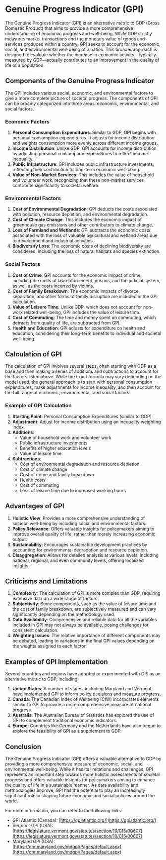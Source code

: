 # Genuine Progress Indicator (GPI)

The Genuine Progress Indicator (GPI) is an alternative metric to GDP (Gross Domestic Product) that aims to provide a more comprehensive understanding of economic progress and well-being. While GDP strictly measures market transactions and the monetary value of goods and services produced within a country, GPI seeks to account for the economic, social, and environmental well-being of a nation. This broader approach is designed to evaluate whether the increase in economic activity—typically measured by GDP—actually contributes to an improvement in the quality of life of a population.

## Components of the Genuine Progress Indicator

The GPI includes various social, economic, and environmental factors to give a more complete picture of societal progress. The components of GPI can be broadly categorized into three areas: economic, environmental, and social factors.

### Economic Factors

1. **Personal Consumption Expenditures**: Similar to GDP, GPI begins with personal consumption expenditures. It adjusts for income distribution and weights consumption more evenly across different income groups.
2. **Income Distribution**: Unlike GDP, GPI accounts for income distribution by adjusting personal consumption expenditures to reflect income inequality.
3. **Public Infrastructure**: GPI includes public infrastructure investments, reflecting their contribution to long-term economic well-being.
4. **Value of Non-Market Services**: This includes the value of household and volunteer work, recognizing that these non-market services contribute significantly to societal welfare.

### Environmental Factors

1. **Cost of Environmental Degradation**: GPI deducts the costs associated with pollution, resource depletion, and environmental degradation.
2. **Cost of Climate Change**: This includes the economic impact of greenhouse gas emissions and other contributors to climate change.
3. **Loss of Farmland and Wetlands**: GPI subtracts the economic costs associated with the loss of valuable agricultural and wetland areas due to development and industrial activities.
4. **Biodiversity Loss**: The economic costs of declining biodiversity are considered, including the loss of natural habitats and species extinction.

### Social Factors

1. **Cost of Crime**: GPI accounts for the economic impact of crime, including the costs of law enforcement, prisons, and the judicial system, as well as the costs incurred by victims.
2. **Cost of Family Breakdown**: The economic impacts of divorce, separation, and other forms of family disruption are included in the GPI calculation.
3. **Value of Leisure Time**: Unlike GDP, which does not account for non-work related well-being, GPI includes the value of leisure time.
4. **Cost of Commuting**: The time and money spent on commuting, which detracts from quality of life, are subtracted from GPI.
5. **Health and Education**: GPI adjusts for expenditure on health and education, considering their long-term benefits to individual and societal well-being.

## Calculation of GPI

The calculation of GPI involves several steps, often starting with GDP as a base and then making a series of additions and subtractions to account for the factors listed above. While the exact formula may vary depending on the model used, the general approach is to start with personal consumption expenditures, make adjustments for income inequality, and then account for the full range of economic, environmental, and social factors.

### Example of GPI Calculation

1. **Starting Point**: Personal Consumption Expenditures (similar to GDP)
2. **Adjustment**: Adjust for income distribution using an inequality weighting index.
3. **Additions**:
   - Value of household work and volunteer work
   - Public infrastructure investments
   - Benefits of higher education levels
   - Value of leisure time
4. **Subtractions**:
   - Cost of environmental degradation and resource depletion
   - Cost of climate change
   - Cost of crime and family breakdown
   - Health costs
   - Cost of commuting
   - Loss of leisure time due to increased working hours

## Advantages of GPI

1. **Holistic View**: Provides a more comprehensive understanding of societal well-being by including social and environmental factors.
2. **Policy Relevance**: Offers valuable insights for policymakers aiming to improve overall quality of life, rather than merely increasing economic output.
3. **Sustainability**: Encourages sustainable development practices by accounting for environmental degradation and resource depletion.
4. **Disaggregation**: Allows for detailed analysis at various levels, including national, regional, and even community levels, offering localized insights.

## Criticisms and Limitations

1. **Complexity**: The calculation of GPI is more complex than GDP, requiring extensive data on a wide range of factors.
2. **Subjectivity**: Some components, such as the value of leisure time and the cost of family breakdown, are subjectively measured and can vary significantly depending on the methodology used.
3. **Data Availability**: Comprehensive and reliable data for all the variables included in GPI may not always be available, posing challenges for consistent calculation.
4. **Weighting Issues**: The relative importance of different components may be debated, leading to variations in the final GPI values depending on the weights assigned to each factor.

## Examples of GPI Implementation

Several countries and regions have adopted or experimented with GPI as an alternative metric to GDP, including:

1. **United States**: A number of states, including Maryland and Vermont, have implemented GPI to inform policy decisions and measure progress.
2. **Canada**: The Canadian Index of Wellbeing (CIW) incorporates elements similar to GPI to provide a more comprehensive measure of national progress.
3. **Australia**: The Australian Bureau of Statistics has explored the use of GPI to complement traditional economic indicators.
4. **Europe**: Countries like Germany and the Netherlands have also begun to explore the feasibility of GPI as a supplement to GDP.

## Conclusion

The Genuine Progress Indicator (GPI) offers a valuable alternative to GDP by providing a more comprehensive measure of economic, social, and environmental well-being. While it has its limitations and challenges, GPI represents an important step towards more holistic assessments of societal progress and offers valuable insights for policymakers aiming to enhance the quality of life in a sustainable manner. As data availability and methodologies improve, GPI has the potential to play an increasingly significant role in shaping future economic and social policies around the world. 

For more information, you can refer to the following links:

- GPI Atlantic (Canada): [https://gpiatlantic.org/](https://gpiatlantic.org/)
- Vermont GPI (USA): [https://legislature.vermont.gov/statutes/section/10/015/00607](https://legislature.vermont.gov/statutes/section/10/015/00607)
- Maryland GPI (USA): [https://dnr.maryland.gov/mdgpi/Pages/default.aspx](https://dnr.maryland.gov/mdgpi/Pages/default.aspx)

